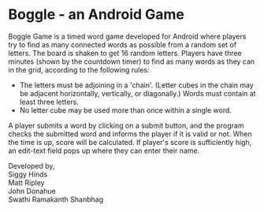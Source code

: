 # Boggle - an Android Game

Boggle Game is a timed word game developed for Android where players try to find as many connected words as possible from a random set of letters. The board is shaken to get 16 random letters. Players have three minutes (shown by the countdown timer) to find as many words as they can in the grid, according to the following rules:

* The letters must be adjoining in a 'chain'. (Letter cubes in the chain may be adjacent horizontally, vertically, or diagonally.)
Words must contain at least three letters.
* No letter cube may be used more than once within a single word.

A player submits a word by clicking on a submit button, and the program checks the submitted word and informs the player if it is valid or not. When the time is up, score will be calculated. If player's score is sufficiently high, an edit-text field pops up where they can enter their name.

Developed by, <br/>
Siggy Hinds <br/>
Matt Ripley<br/>
John Donahue<br/>
Swathi Ramakanth Shanbhag
